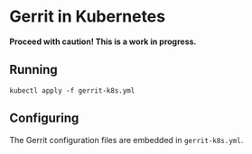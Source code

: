 # Gerrit in Kubernetes

**Proceed with caution! This is a work in progress.**

## Running

```
kubectl apply -f gerrit-k8s.yml
```

## Configuring

The Gerrit configuration files are embedded in `gerrit-k8s.yml`.
